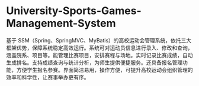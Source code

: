 # University-Sports-Games-Management-System
基于 SSM（Spring、SpringMVC、MyBatis）的高校运动会管理系统，依托三大框架优势，保障系统稳定高效运行。系统可对运动员信息进行录入、修改和查询，涵盖院系、项目等。能管理比赛项目，安排赛程与场地。实时记录比赛成绩，自动生成排名。支持成绩查询与统计分析，为师生提供便捷服务。还具备报名管理功能，方便学生报名参赛。界面简洁易用，操作方便，可提升高校运动会组织管理的效率和科学性，让赛事举办更有序。 
